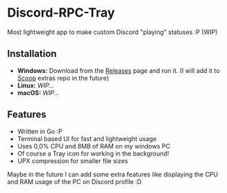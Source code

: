 # Discord-RPC-Tray

Most lightweight app to make custom Discord "playing" statuses :P (WIP)

## Installation
* **Windows:** Download from the [Releases](https://github.com/omerakgoz34/Discord-RPC-Tray/releases) page and run it. (I will add it to [Scoop](https://scoop.sh) extras repo in the future)
* **Linux:** *WIP...*
* **macOS:** *WIP...*

## Features
* Written in Go :P
* Terminal based UI for fast and lightweight usage
* Uses 0,0% CPU and 8MB of RAM on my windows PC
* Of course a Tray icon for working in the background!
* UPX compression for smaller file sizes

Maybe in the future I can add some extra features like displaying the CPU and RAM usage of the PC on Discord profile :D
